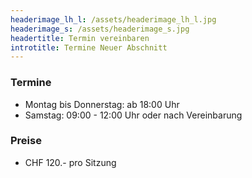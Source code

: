 ```yaml
---
headerimage_lh_l: /assets/headerimage_lh_l.jpg
headerimage_s: /assets/headerimage_s.jpg
headertitle: Termin vereinbaren
introtitle: Termine Neuer Abschnitt
---
```


### Termine
* Montag bis Donnerstag: ab 18:00 Uhr
* Samstag: 09:00 - 12:00 Uhr oder nach Vereinbarung

### Preise
* CHF 120.- pro Sitzung